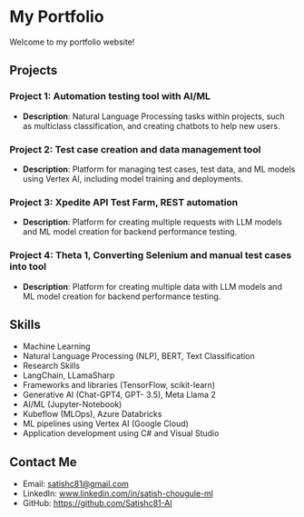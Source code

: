 # My Portfolio

Welcome to my portfolio website!

## Projects

### Project 1: Automation testing tool with AI/ML

- **Description**: Natural Language Processing tasks within projects, such as multiclass classification, and creating chatbots to help new users.


### Project 2: Test case creation and data management tool 

- **Description**: Platform for managing test cases, test data, and ML models using Vertex AI, including model training and deployments.


### Project 3: Xpedite API Test Farm, REST automation 

- **Description**: Platform for creating multiple requests with LLM models and ML model creation for backend performance testing.

### Project 4: Theta 1, Converting Selenium and manual test cases into tool

- **Description**: Platform for creating multiple data with LLM models and ML model creation for backend performance testing.


## Skills

- Machine Learning
- Natural Language Processing (NLP), BERT, Text Classification
- Research Skills
- LangChain, LLamaSharp
- Frameworks and libraries (TensorFlow, scikit-learn) 
- Generative AI (Chat-GPT4, GPT- 3.5), Meta Llama 2
- AI/ML (Jupyter-Notebook)
- Kubeflow (MLOps), Azure Databricks
- ML pipelines using Vertex AI (Google Cloud)
- Application development using C# and Visual Studio


## Contact Me

- Email: satishc81@gmail.com
- LinkedIn: www.linkedin.com/in/satish-chougule-ml
- GitHub: https://github.com/Satishc81-AI
